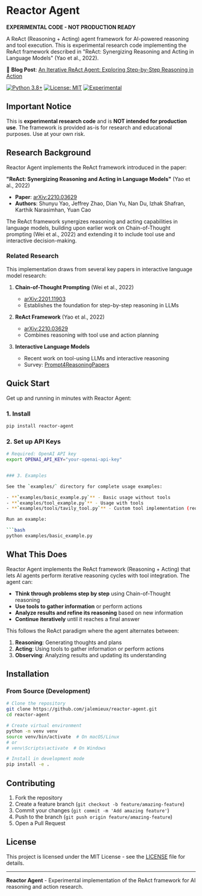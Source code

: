 # Reactor Agent

**EXPERIMENTAL CODE - NOT PRODUCTION READY**

A ReAct (Reasoning + Acting) agent framework for AI-powered reasoning and tool execution. This is experimental research code implementing the ReAct framework described in "ReAct: Synergizing Reasoning and Acting in Language Models" (Yao et al., 2022).

📖 **Blog Post**: [An Iterative ReAct Agent: Exploring Step-by-Step Reasoning in Action](https://medium.com/@jalemieux/an-iterative-react-agent-exploring-step-by-step-reasoning-in-action-397129031581)

[![Python 3.8+](https://img.shields.io/badge/python-3.8+-blue.svg)](https://www.python.org/downloads/)
[![License: MIT](https://img.shields.io/badge/License-MIT-yellow.svg)](https://opensource.org/licenses/MIT)
[![Experimental](https://img.shields.io/badge/Status-Experimental-orange.svg)](https://github.com/jalemieux/reactor-agent)

## Important Notice

This is **experimental research code** and is **NOT intended for production use**. The framework is provided as-is for research and educational purposes. Use at your own risk.

## Research Background

Reactor Agent implements the ReAct framework introduced in the paper:

**"ReAct: Synergizing Reasoning and Acting in Language Models"** (Yao et al., 2022)
- **Paper**: [arXiv:2210.03629](https://arxiv.org/abs/2210.03629)
- **Authors**: Shunyu Yao, Jeffrey Zhao, Dian Yu, Nan Du, Izhak Shafran, Karthik Narasimhan, Yuan Cao

The ReAct framework synergizes reasoning and acting capabilities in language models, building upon earlier work on Chain-of-Thought prompting (Wei et al., 2022) and extending it to include tool use and interactive decision-making.

### Related Research

This implementation draws from several key papers in interactive language model research:

1. **Chain-of-Thought Prompting** (Wei et al., 2022)
   - [arXiv:2201.11903](https://arxiv.org/abs/2201.11903)
   - Establishes the foundation for step-by-step reasoning in LLMs

2. **ReAct Framework** (Yao et al., 2022)
   - [arXiv:2210.03629](https://arxiv.org/abs/2210.03629)
   - Combines reasoning with tool use and action planning

3. **Interactive Language Models**
   - Recent work on tool-using LLMs and interactive reasoning
   - Survey: [Prompt4ReasoningPapers](https://github.com/zjunlp/Prompt4ReasoningPapers)

## Quick Start

Get up and running in minutes with Reactor Agent:

### 1. Install

```bash
pip install reactor-agent
```

### 2. Set up API Keys

```bash
# Required: OpenAI API key
export OPENAI_API_KEY="your-openai-api-key"


### 3. Examples

See the `examples/` directory for complete usage examples:

- **`examples/basic_example.py`** - Basic usage without tools
- **`examples/tool_example.py`** - Usage with tools
- **`examples/tools/tavily_tool.py`** - Custom tool implementation (requires Tavily API key)

Run an example:

```bash
python examples/basic_example.py
```

## What This Does

Reactor Agent implements the ReAct framework (Reasoning + Acting) that lets AI agents perform iterative reasoning cycles with tool integration. The agent can:

- **Think through problems step by step** using Chain-of-Thought reasoning
- **Use tools to gather information** or perform actions
- **Analyze results and refine its reasoning** based on new information
- **Continue iteratively** until it reaches a final answer

This follows the ReAct paradigm where the agent alternates between:
1. **Reasoning**: Generating thoughts and plans
2. **Acting**: Using tools to gather information or perform actions
3. **Observing**: Analyzing results and updating its understanding


## Installation


### From Source (Development)

```bash
# Clone the repository
git clone https://github.com/jalemieux/reactor-agent.git
cd reactor-agent

# Create virtual environment
python -m venv venv
source venv/bin/activate  # On macOS/Linux
# or
# venv\Scripts\activate  # On Windows

# Install in development mode
pip install -e .
```


## Contributing

1. Fork the repository
2. Create a feature branch (`git checkout -b feature/amazing-feature`)
3. Commit your changes (`git commit -m 'Add amazing feature'`)
4. Push to the branch (`git push origin feature/amazing-feature`)
5. Open a Pull Request

## License

This project is licensed under the MIT License - see the [LICENSE](LICENSE) file for details.



---

**Reactor Agent** - Experimental implementation of the ReAct framework for AI reasoning and action research.
